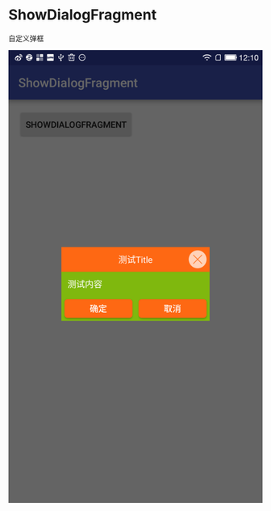 # ShowDialogFragment

自定义弹框

![image](https://github.com/j2eemail/ShowDialogFragment/blob/master/show.png)
